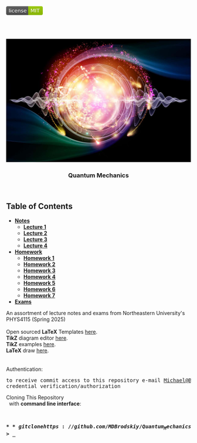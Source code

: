<!-- PROJECT LOGO -->
<br />
<p align="left">
  <a href="https://github.com/MDBrodskiy/Quantum_Mechanics/tree/master/LICENSE">
    <img src="images/LicenseImage.svg" alt="license" width="100" height="24"></a>
</p>
<br/>
<br/>

<!-- BACKGROUND & TITLE -->
<p align="center">
  <a href="https://github.com/MDBrodskiy/Quantum_Mechanics">
    <img src="images/background.jpg" alt="background">
  </a>
  <h3 align="center">Quantum Mechanics</h3>
<br />
</p>

<!-- TABLE OF CONTENTS -->
## Table of Contents

* [**Notes**](https://github.com/MDBrodskiy/Quantum_Mechanics/tree/master/Notes/)
    * [**Lecture 1**](https://github.com/MDBrodskiy/Quantum_Mechanics/tree/master/Notes/Lecture1.pdf)
    * [**Lecture 2**](https://github.com/MDBrodskiy/Quantum_Mechanics/tree/master/Notes/Lecture2.pdf)
    * [**Lecture 3**](https://github.com/MDBrodskiy/Quantum_Mechanics/tree/master/Notes/Lecture3.pdf)
    * [**Lecture 4**](https://github.com/MDBrodskiy/Quantum_Mechanics/tree/master/Notes/Lecture4.pdf)
* [**Homework**](https://github.com/MDBrodskiy/Quantum_Mechanics/tree/master/Homework/)
    * [**Homework 1**](https://github.com/MDBrodskiy/Quantum_Mechanics/tree/master/Notes/HW1.pdf)
    * [**Homework 2**](https://github.com/MDBrodskiy/Quantum_Mechanics/tree/master/Notes/HW2.pdf)
    * [**Homework 3**](https://github.com/MDBrodskiy/Quantum_Mechanics/tree/master/Notes/HW3.pdf)
    * [**Homework 4**](https://github.com/MDBrodskiy/Quantum_Mechanics/tree/master/Notes/HW4.pdf)
    * [**Homework 5**](https://github.com/MDBrodskiy/Quantum_Mechanics/tree/master/Notes/HW5.pdf)
    * [**Homework 6**](https://github.com/MDBrodskiy/Quantum_Mechanics/tree/master/Notes/HW6.pdf)
    * [**Homework 7**](https://github.com/MDBrodskiy/Quantum_Mechanics/tree/master/Notes/HW7.pdf)
* [**Exams**](https://github.com/MDBrodskiy/Quantum_Mechanics/tree/master/Exams/)

<!--
  * [**Chapter 1**](#Notes/Chapter\ 1)
* [**Exams**](#Exams)
* [**Projects**](#Projects)
-->


An assortment of lecture notes and exams from Northeastern University's PHYS4115 (Spring 2025)
<br/> <br/> 
Open sourced **LaTeX** Templates [here](https://www.latextemplates.com/).
<br/>
**TikZ** diagram editor [here](https://www.mathcha.io/editor).
<br/>
**TikZ** examples [here](https://www.texample.net/tikz/example).
<br/>
**LaTeX** draw [here](https://www.latexdraw.com/).
<br/> <br/> <br/>
Authentication:   
    <pre>to receive commit access to this repository e-mail Michael@Brodskiy.com for credential verification/authorization</pre>

Cloning This Repository
</br>&nbsp;&nbsp;with **command line interface**:
    <pre>    
    **$** git clone https://github.com/MDBrodskiy/Quantum_Mechanics.git    
    **$** **>**  **_**
    </pre>
